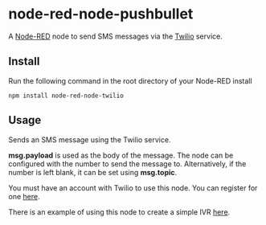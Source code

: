 node-red-node-pushbullet
========================

A <a href="http://nodered.org" target="_new">Node-RED</a> node to send SMS messages via the <a href="http://twilio.com" target="_new">Twilio</a> service.

Install
-------

Run the following command in the root directory of your Node-RED install

    npm install node-red-node-twilio


Usage
-----

Sends an SMS message using the Twilio service.

<b>msg.payload</b> is used as the body of the message. The node can be configured with the number
    to send the message to. Alternatively, if the number is left blank, it can be set using <b>msg.topic</b>.

You must have an account with Twilio to use this node. You can register for one <a href="https://www.twilio.com/">here</a>.

There is an example of using this node to create a simple IVR <a href="http://flows.nodered.org/flow/637b5f6128a8d423503f" target="_new">here</a>.
